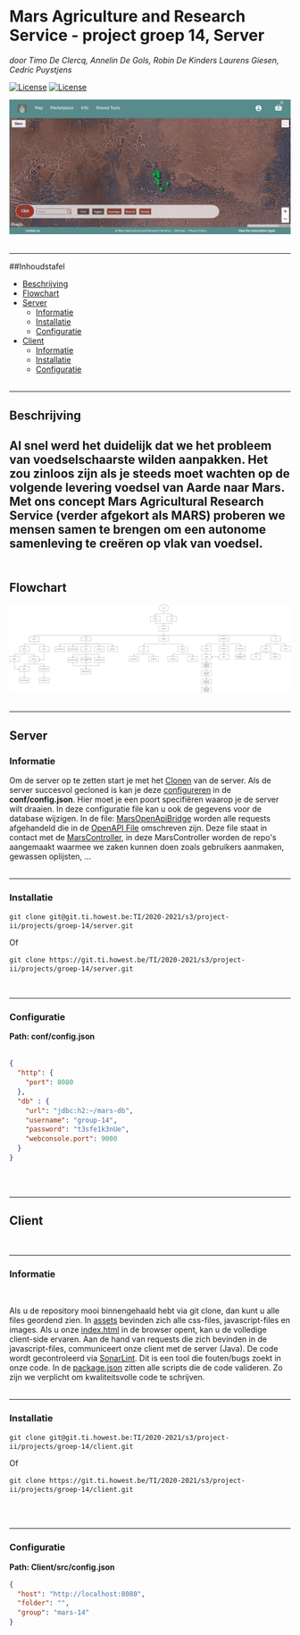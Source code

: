 # Mars Agriculture and Research Service - project groep 14, Server
*door Timo De Clercq, Annelin De Gols, Robin De Kinders Laurens Giesen, Cedric Puystjens*



[![License](https://img.shields.io/badge/License-SonarlintClient%201.0-Green.svg)](https://sonar.ti.howest.be/sonar/dashboard?id=2020.project-ii%3Amars-client-14) [![License](https://img.shields.io/badge/License-SonarlintServer%201.0-Green.svg)](https://sonar.ti.howest.be/sonar/dashboard?id=2020.project-ii%3Amars-server-14)

![Website Home Page](./img/Home.png)
<br></br>

---
##Inhoudstafel

* [Beschrijving](#beschrijving)
* [Flowchart](#flowchart)
* [Server](#server)
  + [Informatie](#informatie)
  + [Installatie](#installatie)
  + [Configuratie](#configuratie)
* [Client](#client)
  + [Informatie](#informatie-1)
  + [Installatie](#installatie-1)
  + [Configuratie](#configuratie-1)
<br><br>
---
## Beschrijving

Al snel werd het duidelijk dat we het probleem van voedselschaarste wilden
aanpakken. Het zou zinloos zijn als je steeds moet wachten op de volgende levering
voedsel van Aarde naar Mars. Met ons concept Mars Agricultural Research Service
(verder afgekort als MARS) proberen we mensen samen te brengen om een
autonome samenleving te creëren op vlak van voedsel.
<br> <br>
---
## Flowchart
![Flowchart](img/flowchart.png)
<br><br>

---
## Server
### Informatie

Om de server op te zetten start je met het [Clonen](#installatie) van de server. Als de server succesvol gecloned is kan je deze [configureren](#configuratie) in de **conf/config.json**. Hier moet je een poort specifiëren waarop je de server wilt draaien. In deze configuratie file kan u ook de gegevens voor de database wijzigen. In de file: [MarsOpenApiBridge](NYI) worden alle requests afgehandeld die in de [OpenAPI File](NYI) omschreven zijn. Deze file staat in contact met de [MarsController](NYI), in deze MarsController worden de repo's aangemaakt waarmee we zaken kunnen doen zoals gebruikers aanmaken, gewassen oplijsten, ...
<br><br>

---
### Installatie
```
git clone git@git.ti.howest.be:TI/2020-2021/s3/project-ii/projects/groep-14/server.git

```
Of
``` 
git clone https://git.ti.howest.be/TI/2020-2021/s3/project-ii/projects/groep-14/server.git

```
<br />

---
### Configuratie

**Path: conf/config.json**

```json

{
  "http": {
    "port": 8080
  },
  "db" : {
    "url": "jdbc:h2:~/mars-db",
    "username": "group-14",
    "password": "t3sfe1k3nUe",
    "webconsole.port": 9000
  }
}

```
<br> <br>

---
## Client
<br />

---
### Informatie
<br />

Als u de repository mooi binnengehaald hebt via git clone, dan kunt u alle files geordend zien. In [assets](NYI) bevinden zich alle css-files, javascript-files en images. Als u onze [index.html](NYI) in de browser opent, kan u de volledige client-side ervaren. Aan de hand van requests die zich bevinden in de javascript-files, communiceert onze client met de server (Java). De code wordt gecontroleerd via [SonarLint](https://sonar.ti.howest.be/sonar/projects?search=14+mars). Dit is een tool die fouten/bugs zoekt in onze code. In de [package.json](NYI) zitten alle scripts die de code valideren. Zo zijn we verplicht om kwaliteitsvolle code te schrijven.
<br><br>

---
### Installatie

```
git clone git@git.ti.howest.be:TI/2020-2021/s3/project-ii/projects/groep-14/client.git

```
Of

``` 
git clone https://git.ti.howest.be/TI/2020-2021/s3/project-ii/projects/groep-14/client.git

```
<br><br>

---
### Configuratie

**Path: Client/src/config.json**
```json
{
  "host": "http://localhost:8080",
  "folder": "",
  "group": "mars-14"
}

```